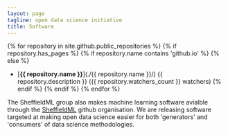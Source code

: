 ```yaml
---
layout: page
tagline: open data science initiative
title: Software
---
```


{% for repository in site.github.public_repositories %}
{% if repository.has_pages %}
{% if repository.name contains 'github.io' %}
{% else %}
* [**{{ repository.name }}**](./{{ repository.name }}/) {{ repository.description }} ({{ repository.watchers_count }} watchers)
{% endif %}
{% endif %}
{% endfor %}

The SheffieldML group also makes machine learning software avialble through the [SheffieldML](https://github.com/SheffieldML/) github organisation. We are releasing software targeted at making open data science easier for both 'generators' and 'consumers' of data science methodologies.

